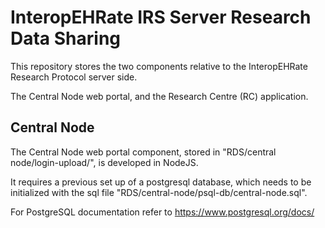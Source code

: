 # InteropEHRate IRS Server Research Data Sharing


This repository stores the two components relative to the InteropEHRate Research Protocol server side.

The Central Node web portal, and the Research Centre (RC) application.

## Central Node

The Central Node web portal component, stored in "RDS/central node/login-upload/", is developed in NodeJS.

It requires a previous set up of a postgresql database, which needs to be initialized with the sql file "RDS/central-node/psql-db/central-node.sql".

For PostgreSQL documentation refer to https://www.postgresql.org/docs/

